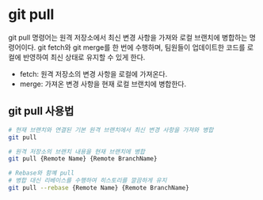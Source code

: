 # git pull

git pull 명령어는 원격 저장소에서 최신 변경 사항을 가져와 로컬 브랜치에 병합하는 명령어이다. git fetch와 git merge를 한 번에 수행하며, 팀원들이 업데이트한 코드를 로컬에 반영하여 최신 상태로 유지할 수 있게 한다.

 - fetch: 원격 저장소의 변경 사항을 로컬에 가져온다.
 - merge: 가져온 변경 사항을 현재 로컬 브랜치에 병합한다.

## git pull 사용법

```bash
# 현재 브랜치와 연결된 기본 원격 브랜치에서 최신 변경 사항을 가져와 병합
git pull

# 원격 저장소의 브랜치 내용을 현재 브랜치에 병합
git pull {Remote Name} {Remote BranchName}

# Rebase와 함꼐 pull
# 병합 대신 리베이스를 수행하여 히스토리를 깔끔하게 유지
git pull --rebase {Remote Name} {Remote BranchName}
```
